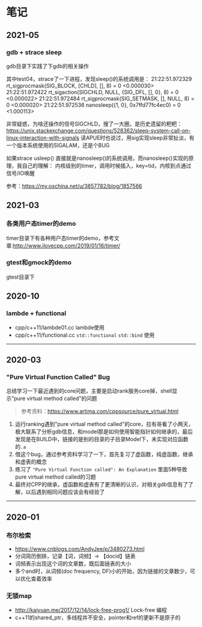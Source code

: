 # 笔记

## 2021-05

### gdb + strace sleep

gdb目录下实践了下gdb的相关操作

其中test04，strace了一下进程，发现sleep()的系统调用是：
21:22:51.972329 rt_sigprocmask(SIG_BLOCK, [CHLD], [], 8) = 0 <0.000030>
21:22:51.972422 rt_sigaction(SIGCHLD, NULL, {SIG_DFL, [], 0}, 8) = 0 <0.000022>
21:22:51.972484 rt_sigprocmask(SIG_SETMASK, [], NULL, 8) = 0 <0.000020>
21:22:51.972536 nanosleep({1, 0}, 0x7ffd77fc4ec0) = 0 <1.000113>

非常疑惑，为啥还操作的信号SIGCHLD，搜了一大圈，是历史遗留的粑粑：https://unix.stackexchange.com/questions/528362/sleep-system-call-on-linux-interaction-with-signals
读APUE时也说过，用sig实现sleep非常扯淡，有一个版本系统使用的SIGALAM，还是个BUG

如果strace usleep() 直接就是nanosleep()的系统调用，而nanosleep()实现的原理，我自己的理解：
内核级别的timer，调用时候插入，key=tid，内核到点通过信号/IO唤醒

参考：https://my.oschina.net/u/3857782/blog/1857566

## 2021-03

### 各类用户态timer的demo

timer目录下有各种用户态timer的demo，参考文章:http://www.ilovecpp.com/2019/01/16/timer/

### gtest和gmock的demo

gtest目录下

## 2020-10

### lambde + functional

- cpp/c++11/lambde01.cc lambde使用
- cpp/c++11/functional.cc `std::functional` `std::bind` 使用

------

## 2020-03

### "Pure Virtual Function Called" Bug

总结学习一下最近遇到的core问题，主要是启动rank服务core掉，shell显示"pure virtual method called"的问题

> 参考资料：<https://www.artima.com/cppsource/pure_virtual.html>

1. 运行ranking遇到"pure virtual method called"的core，拉有哥看了小两天，极大联系了分析gdb信息，和model那是如何使用智能指针如何继承的，最后发现是在BUILD中，链接的是别的目录的子目录Model下，未实现对应函数的`.a`
2. 借这个bug，通过参考资料学习了一下，首先复习了虚函数，纯虚函数，继承和虚表的概念
3. 练习了 `"Pure Virtual Function called": An Explanation` 里面5种导致pure virtual method called的习题
4. 最终对CPP的继承，虚函数和虚表有了更清晰的认识，对相关gdb信息有了了解，以后遇到相同问题应该会有经验了

------

## 2020-01

### 布尔检索

- <https://www.cnblogs.com/AndyJee/p/3480273.html>
- 分词简历倒排，记录【词，词频】-> 【docid】链表
- 词频表示出现这个词的文章数，既后面链表的大小
- 多个and时，从词频(doc frequency, DF)小的开始，因为链接的文章数少，可以优化查着效率

### 无锁map

- <http://kaiyuan.me/2017/12/14/lock-free-prog1/> Lock-free 编程
- c++11的shared_ptr，多线程并不安全，pointer和ref的更新不是原子的
